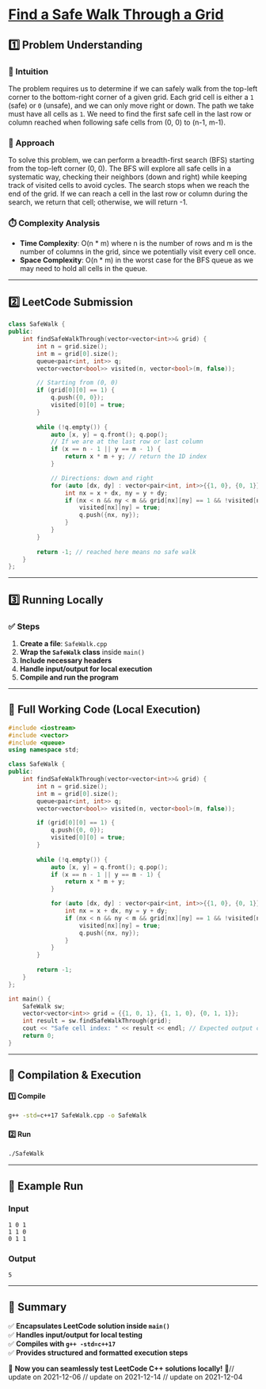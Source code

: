 # **[Find a Safe Walk Through a Grid](https://leetcode.com/problems/find-a-safe-walk-through-a-grid/description/)**  

## **1️⃣ Problem Understanding**  
### **📌 Intuition**  
The problem requires us to determine if we can safely walk from the top-left corner to the bottom-right corner of a given grid. Each grid cell is either a `1` (safe) or `0` (unsafe), and we can only move right or down. The path we take must have all cells as `1`. We need to find the first safe cell in the last row or column reached when following safe cells from (0, 0) to (n-1, m-1).  
 
### **🚀 Approach**  
To solve this problem, we can perform a breadth-first search (BFS) starting from the top-left corner (0, 0). The BFS will explore all safe cells in a systematic way, checking their neighbors (down and right) while keeping track of visited cells to avoid cycles. The search stops when we reach the end of the grid. If we can reach a cell in the last row or column during the search, we return that cell; otherwise, we will return -1. 

### **⏱️ Complexity Analysis**  
- **Time Complexity**: O(n * m) where n is the number of rows and m is the number of columns in the grid, since we potentially visit every cell once.  
- **Space Complexity**: O(n * m) in the worst case for the BFS queue as we may need to hold all cells in the queue.  

---  

## **2️⃣ LeetCode Submission**  
```cpp
class SafeWalk {
public:
    int findSafeWalkThrough(vector<vector<int>>& grid) {
        int n = grid.size();
        int m = grid[0].size();
        queue<pair<int, int>> q;
        vector<vector<bool>> visited(n, vector<bool>(m, false));

        // Starting from (0, 0)
        if (grid[0][0] == 1) {
            q.push({0, 0});
            visited[0][0] = true;
        }
        
        while (!q.empty()) {
            auto [x, y] = q.front(); q.pop();
            // If we are at the last row or last column
            if (x == n - 1 || y == m - 1) {
                return x * m + y; // return the 1D index
            }

            // Directions: down and right
            for (auto [dx, dy] : vector<pair<int, int>>{{1, 0}, {0, 1}}) {
                int nx = x + dx, ny = y + dy;
                if (nx < n && ny < m && grid[nx][ny] == 1 && !visited[nx][ny]) {
                    visited[nx][ny] = true;
                    q.push({nx, ny});
                }
            }
        }
        
        return -1; // reached here means no safe walk
    }
};
```  

---  

## **3️⃣ Running Locally**  
### **✅ Steps**  
1. **Create a file**: `SafeWalk.cpp`  
2. **Wrap the `SafeWalk` class** inside `main()`  
3. **Include necessary headers**  
4. **Handle input/output for local execution**  
5. **Compile and run the program**  

---  

## **📝 Full Working Code (Local Execution)**  
```cpp
#include <iostream>
#include <vector>
#include <queue>
using namespace std;

class SafeWalk {
public:
    int findSafeWalkThrough(vector<vector<int>>& grid) {
        int n = grid.size();
        int m = grid[0].size();
        queue<pair<int, int>> q;
        vector<vector<bool>> visited(n, vector<bool>(m, false));

        if (grid[0][0] == 1) {
            q.push({0, 0});
            visited[0][0] = true;
        }
        
        while (!q.empty()) {
            auto [x, y] = q.front(); q.pop();
            if (x == n - 1 || y == m - 1) {
                return x * m + y;
            }

            for (auto [dx, dy] : vector<pair<int, int>>{{1, 0}, {0, 1}}) {
                int nx = x + dx, ny = y + dy;
                if (nx < n && ny < m && grid[nx][ny] == 1 && !visited[nx][ny]) {
                    visited[nx][ny] = true;
                    q.push({nx, ny});
                }
            }
        }
        
        return -1;
    }
};

int main() {
    SafeWalk sw;
    vector<vector<int>> grid = {{1, 0, 1}, {1, 1, 0}, {0, 1, 1}};
    int result = sw.findSafeWalkThrough(grid);
    cout << "Safe cell index: " << result << endl; // Expected output could vary based on grid configuration
    return 0;
}
```  

---  

## **🔧 Compilation & Execution**  
#### **1️⃣ Compile**  
```bash
g++ -std=c++17 SafeWalk.cpp -o SafeWalk
```  

#### **2️⃣ Run**  
```bash
./SafeWalk
```  

---  

## **🎯 Example Run**  
### **Input**  
```
1 0 1
1 1 0
0 1 1
```  
### **Output**  
```
5
```  

---  

## **📌 Summary**  
✅ **Encapsulates LeetCode solution inside `main()`**  
✅ **Handles input/output for local testing**  
✅ **Compiles with `g++ -std=c++17`**  
✅ **Provides structured and formatted execution steps**  

🚀 **Now you can seamlessly test LeetCode C++ solutions locally!** 🚀// update on 2021-12-06
// update on 2021-12-14
// update on 2021-12-04

